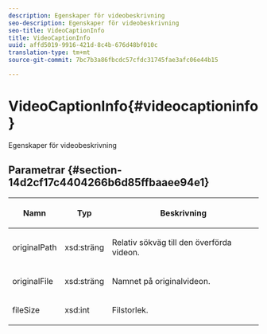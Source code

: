 ```yaml
---
description: Egenskaper för videobeskrivning
seo-description: Egenskaper för videobeskrivning
seo-title: VideoCaptionInfo
title: VideoCaptionInfo
uuid: affd5019-9916-421d-8c4b-676d48bf010c
translation-type: tm+mt
source-git-commit: 7bc7b3a86fbcdc57cfdc31745fae3afc06e44b15

---
```



# VideoCaptionInfo{#videocaptioninfo}

Egenskaper för videobeskrivning

## Parametrar {#section-14d2cf17c4404266b6d85ffbaaee94e1}

<table id="table_BAE71BF478874997807F690EB5F91ECD"> 
 <thead> 
  <tr> 
   <th colname="col1" class="entry"> <p>Namn </p> </th> 
   <th colname="col2" class="entry"> <p>Typ </p> </th> 
   <th colname="col3" class="entry"> <p>Beskrivning </p> </th> 
  </tr>
 </thead>
 <tbody> 
  <tr> 
   <td colname="col1"> <p><span class="codeph"> originalPath</span> </p> </td> 
   <td colname="col2"> <p><span class="codeph"> xsd:sträng</span> </p> </td> 
   <td colname="col3"> <p>Relativ sökväg till den överförda videon. </p> </td> 
  </tr> 
  <tr> 
   <td colname="col1"> <p><span class="codeph"> originalFile</span> </p> </td> 
   <td colname="col2"> <p><span class="codeph"> xsd:sträng</span> </p> </td> 
   <td colname="col3"> <p>Namnet på originalvideon. </p> </td> 
  </tr> 
  <tr> 
   <td colname="col1"> <p><span class="codeph"> fileSize</span> </p> </td> 
   <td colname="col2"> <p><span class="codeph"> xsd:int</span> </p> </td> 
   <td colname="col3"> <p>Filstorlek. </p> </td> 
  </tr> 
 </tbody> 
</table>

